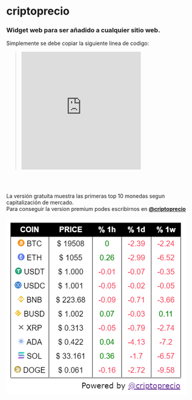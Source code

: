 # criptoprecio

### Widget web para ser añadido a cualquier sitio web.

Simplemente se debe copiar la siguiente linea de codigo:
> <iframe src="https://critoprecio-widget.netlify.app" style="display:block; width:315px; height:310px;" frameborder="0"></iframe> 
  
<br/>  

##
La versión gratuita muestra las primeras top 10 monedas segun capitalización de mercado.  
Para conseguir la version premium podes escribirnos en **[@criptoprecio][twitter]**

[twitter]: https://twitter.com/criptoprecio



![Ejemplo de extension](widget_captura.png)
	

